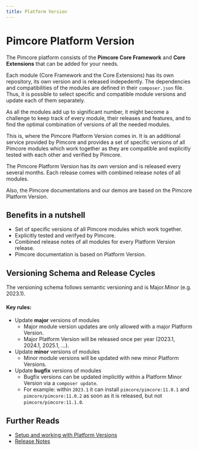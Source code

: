 ```yaml
---
title: Platform Version
---
```

# Pimcore Platform Version

The Pimcore platform consists of the **Pimcore Core Framework** and **Core Extensions** that can be added for your needs. 

Each module (Core Framework and the Core Extensions) has its own repository, its own version and is released indepedently.
The dependencies and compatibilities of the modules are defined in their `composer.json` file. Thus, it is possible to 
select specific and compatible module versions and update each of them separately. 

As all the modules add up to significant number, it might become a challenge to keep track of every module, their releases
and features, and to find the optimal combination of versions of all the needed modules. 

This is, where the Pimcore Platform Version comes in. It is an additional service provided by Pimcore and 
provides a set of specific versions of all Pimcore modules which work together as they are compatible and explicitly 
tested with each other and verified by Pimcore. 

The Pimcore Platform Version has its own version and is released every several months. Each release comes with combined 
release notes of all modules. 

Also, the Pimcore documentations and our demos are based on the Pimcore Platform Version. 

## Benefits in a nutshell
- Set of specific versions of all Pimcore modules which work together. 
- Explicitly tested and verifyed by Pimcore.
- Combined release notes of all modules for every Platform Version release.  
- Pimcore documentation is based on Platform Version. 


## Versioning Schema and Release Cycles
The versioning schema follows semantic versioning and is Major.Minor (e.g. 2023.1). 

#### Key rules:
- Update **major** versions of modules
  - Major module version updates are only allowed with a major Platform Version.
  - Major Platform Version will be released once per year (2023.1, 2024.1, 2025.1, ...). 
- Update **minor** versions of modules
  - Minor module versions will be updated with new minor Platform Versions.
- Update **bugfix** versions of modules
  - Bugfix versions can be updated implicitly within a Platform Minor Version via a `composer update`.
  - For example: within `2023.1` it can install `pimcore/pimcore:11.0.1` and `pimcore/pimcore:11.0.2` as soon as it is 
    released, but not `pimcore/pimcore:11.1.0`. 


## Further Reads

- [Setup and working with Platform Versions](./doc/01_Setup.md)
- [Release Notes](doc/03_Release_Notes/README.md)
